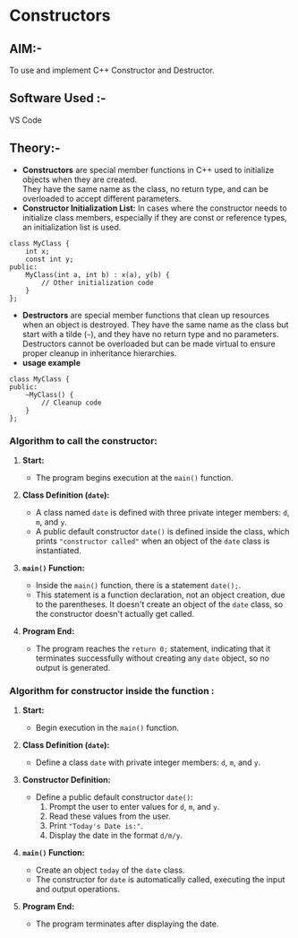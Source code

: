 # Constructors

## AIM:-
To use and implement C++ Constructor and Destructor. <br>

## Software Used :-
VS Code <br>

## Theory:-

- **Constructors** are special member functions in C++ used to initialize objects when they are created. <br>They have the same name as the class, no return type, and can be overloaded to accept different parameters.<br>
- **Constructor Initialization List:** In cases where the constructor needs to initialize class members, especially if they are const or reference types, an initialization list is used.
```
class MyClass {
    int x;
    const int y;
public:
    MyClass(int a, int b) : x(a), y(b) {
        // Other initialization code
    }
};
```
- **Destructors** are special member functions that clean up resources when an object is destroyed. They have the same name as the class but start with a tilde (`~`), and they have no return type and no parameters.<br> Destructors cannot be overloaded but can be made virtual to ensure proper cleanup in inheritance hierarchies.<br>
- **usage example**
```
class MyClass {
public:
    ~MyClass() {
        // Cleanup code
    }
};
```

### Algorithm to call the constructor:

1. **Start:**
   - The program begins execution at the `main()` function.

2. **Class Definition (`date`):**
   - A class named `date` is defined with three private integer members: `d`, `m`, and `y`.
   - A public default constructor `date()` is defined inside the class, which prints `"constructor called"` when an object of the `date` class is instantiated.

3. **`main()` Function:**
   - Inside the `main()` function, there is a statement `date();`.
   - This statement is a function declaration, not an object creation, due to the parentheses. It doesn't create an object of the `date` class, so the constructor doesn't actually get called.

4. **Program End:**
   - The program reaches the `return 0;` statement, indicating that it terminates successfully without creating any `date` object, so no output is generated.

### Algorithm for constructor inside the function :

1. **Start:**
   - Begin execution in the `main()` function.

2. **Class Definition (`date`):**
   - Define a class `date` with private integer members: `d`, `m`, and `y`.

3. **Constructor Definition:**
   - Define a public default constructor `date()`:
     1. Prompt the user to enter values for `d`, `m`, and `y`.
     2. Read these values from the user.
     3. Print `"Today's Date is:"`.
     4. Display the date in the format `d/m/y`.

4. **`main()` Function:**
   - Create an object `today` of the `date` class.
   - The constructor for `date` is automatically called, executing the input and output operations.

5. **Program End:**
   - The program terminates after displaying the date.
